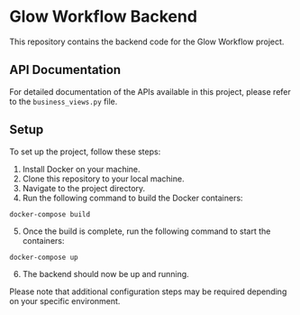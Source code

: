 # Glow Workflow Backend

This repository contains the backend code for the Glow Workflow project.

## API Documentation

For detailed documentation of the APIs available in this project, please refer to the `business_views.py` file.

## Setup

To set up the project, follow these steps:

1. Install Docker on your machine.
2. Clone this repository to your local machine.
3. Navigate to the project directory.
4. Run the following command to build the Docker containers:

```
docker-compose build
```

5. Once the build is complete, run the following command to start the containers:

```
docker-compose up
```

6. The backend should now be up and running.

Please note that additional configuration steps may be required depending on your specific environment.
